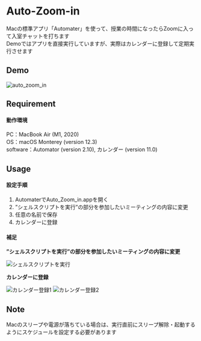 # Auto-Zoom-in
Macの標準アプリ「Automater」を使って、授業の時間になったらZoomに入って入室チャットを打ちます<br>
Demoではアプリを直接実行していますが、実際はカレンダーに登録して定期実行させます

## Demo
![auto_zoom_in](https://user-images.githubusercontent.com/70145199/166935434-ed8dbb41-bd54-4bab-849b-72a4ed69f302.gif)

## Requirement
#### 動作環境
PC：MacBook Air (M1, 2020)<br>
OS：macOS Monterey (version 12.3)<br>
software：Automator (version 2.10), カレンダー (version 11.0)

## Usage
#### 設定手順
1. AutomaterでAuto_Zoom_in.appを開く
2. ”シェルスクリプトを実行”の部分を参加したいミーティングの内容に変更
3. 任意の名前で保存
4. カレンダーに登録
#### 補足
**”シェルスクリプトを実行”の部分を参加したいミーティングの内容に変更**

![シェルスクリプトを実行](https://user-images.githubusercontent.com/70145199/166946363-51e54c05-6d42-4546-96ed-f2fad587e8a4.png)<br>

**カレンダーに登録**

![カレンダー登録1](https://user-images.githubusercontent.com/70145199/166946766-5d5b279f-1d2c-4d54-8404-2a00ecd07eee.png)
![カレンダー登録2](https://user-images.githubusercontent.com/70145199/166946783-ee5cf661-24e6-4f5b-b556-6bacf378eb30.png)

## Note
Macのスリープや電源が落ちている場合は、実行直前にスリープ解除・起動するようにスケジュールを設定する必要があります

